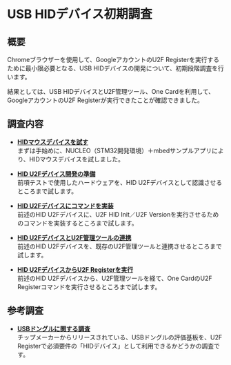 # USB HIDデバイス初期調査

## 概要

Chromeブラウザーを使用して、GoogleアカウントのU2F Registerを実行するために最小限必要となる、USB HIDデバイスの開発について、初期段階調査を行います。

結果としては、USB HIDデバイスとU2F管理ツール、One Cardを利用して、GoogleアカウントのU2F Registerが実行できたことが確認できました。

## 調査内容

- <b>[HIDマウスデバイスを試す](NUCLEO_HID_MOUSE.md)</b><br>
まずは手始めに、NUCLEO（STM32開発環境）＋mbedサンプルアプリにより、HIDマウスデバイスを試しました。

- <b>[HID U2Fデバイス開発の準備](NUCLEO_HID_U2F_PREPARE.md)</b><br>
前項テストで使用したハードウェアを、HID U2Fデバイスとして認識させるところまで試します。

- <b>[HID U2Fデバイスにコマンドを実装](NUCLEO_HID_U2F_COMMAND.md)</b><br>
前述のHID U2Fデバイスに、U2F HID Init／U2F Versionを実行させるためのコマンドを実装するところまで試します。

- <b>[HID U2FデバイスとU2F管理ツールの連携](NUCLEO_HID_U2FMNT.md)</b><br>
前述のHID U2Fデバイスを、既存のU2F管理ツールと連携させるところまで試します。

- <b>[HID U2FデバイスからU2F Registerを実行](NUCLEO_HID_U2F_REGISTER.md)</b><br>
前述のHID U2Fデバイスから、U2F管理ツールを経て、One CardのU2F Registerコマンドを実行させるところまで試します。

## 参考調査

- <b>[USBドングルに関する調査](USBDONGLE.md)</b><br>
チップメーカーからリリースされている、USBドングルの評価基板を、U2F Registerで必須要件の「HIDデバイス」として利用できるかどうかの調査です。
